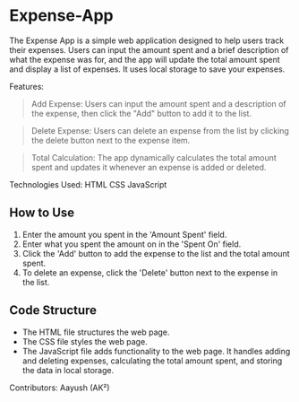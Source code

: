 # Expense-App

The Expense App is a simple web application designed to help users track their expenses. Users can input the amount spent and a brief description of what the expense was for, and the app will update the total amount spent and display a list of expenses. It uses local storage to save your expenses.

Features:

> Add Expense: Users can input the amount spent and a description of the expense, then click the "Add" button to add it to the list.

> Delete Expense: Users can delete an expense from the list by clicking the delete button next to the expense item.

> Total Calculation: The app dynamically calculates the total amount spent and updates it whenever an expense is added or deleted.

Technologies Used:
HTML
CSS
JavaScript

## How to Use
1. Enter the amount you spent in the 'Amount Spent' field.
2. Enter what you spent the amount on in the 'Spent On' field.
3. Click the 'Add' button to add the expense to the list and the total amount spent.
4. To delete an expense, click the 'Delete' button next to the expense in the list.

## Code Structure
- The HTML file structures the web page.
- The CSS file styles the web page.
- The JavaScript file adds functionality to the web page. It handles adding and deleting expenses, calculating the total amount spent, and storing the data in local storage.

Contributors:
Aayush (AK²)

